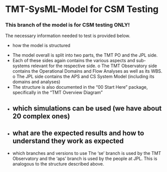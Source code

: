 # TMT-SysML-Model for CSM Testing
### This branch of the model is for CSM testing ONLY!

The necessary information needed to test is provided below.

* how the model is structured 
-	The model overall is split into two parts, the TMT PO and the JPL side.
-	Each of these sides again contains the various aspects and sub-systems relevant for the respective side.
  o	The TMT Observatory side contains the Operational Domains and Flow Analyses as well as its WBS.
  o	The JPL side contains the APS and CS System Model (including its domains and analyses)
-	The structure is also documented in the “00 Start Here” package, specifically in the “TMT Overview Diagram”	

* which simulations can be used (we have about 20 complex ones)
	- 
	
* what are the expected results and how to understand they work as expected 
	- 

* which branches and versions to use
	The ‘se’ branch is used by the TMT Observatory and the ‘aps’ branch is used by the people at JPL. This is analogous to the structure described above.


